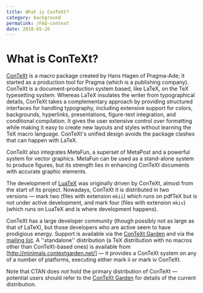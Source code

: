 ```yaml
---
title: What is ConTeXt?
category: background
permalink: /FAQ-context
date: 2018-05-26
---
```


# What is ConTeXt?

[ConTeXt](http://www.pragma-ade.com/) is a macro package
created by Hans Hagen of Pragma-Ade; it started as a production tool
for Pragma (which is a publishing company).  ConTeXt is a
document-production system based, like LaTeX, on the TeX
typesetting system.  Whereas LaTeX insulates the writer from
typographical details, ConTeXt takes a complementary approach by
providing structured interfaces for handling typography, including
extensive support for colors, backgrounds, hyperlinks, presentations,
figure-text integration, and conditional compilation.  It gives the
user extensive control over formatting while making it easy to create
new layouts and styles without learning the TeX macro
language. ConTeXt's unified design avoids the package clashes that
can happen with LaTeX.

ConTeXt also integrates MetaFun, a superset of MetaPost and a powerful
system for vector graphics.  MetaFun can be used as a stand-alone
system to produce figures, but its strength lies in enhancing
ConTeXt documents with accurate graphic elements.

The development of [LuaTeX](/FAQ-luatex) was originally driven
by ConTeXt, almost from the start of its project.  Nowadays,
ConTeXt it is distributed in two versions&nbsp;&mdash; mark two (files with
extension `mkii`) which runs on pdfTeX but is not under
active development, and mark four (files with extension
`mkiv`) (which runs on LuaTeX and is where development
happens).

ConTeXt has a large developer community (though possibly not as
large as that of LaTeX), but those developers who are active seem to have
prodigious energy.  Support is available via the
[ConTeXt Garden](http://wiki.contextgarden.net/Main_Page) and via the
[mailing list](https://mailman.ntg.nl/mailman/listinfo/ntg-ConTeXt).
A ''standalone'' distribution (a TeX distribution with no macros
other than ConTeXt-based ones) is available from
[http://minimals.contextgarden.net/] &mdash; it provides
a ConTeXt system on any of a number of platforms, executing either
mark&nbsp;ii or mark&nbsp;iv ConTeXt.

Note that CTAN does _not_ hold the primary distribution of
ConTeXt&nbsp;&mdash; potential users should refer to the
[ConTeXt Garden](http://contextgarden.net) for details
of the
current distribution.

